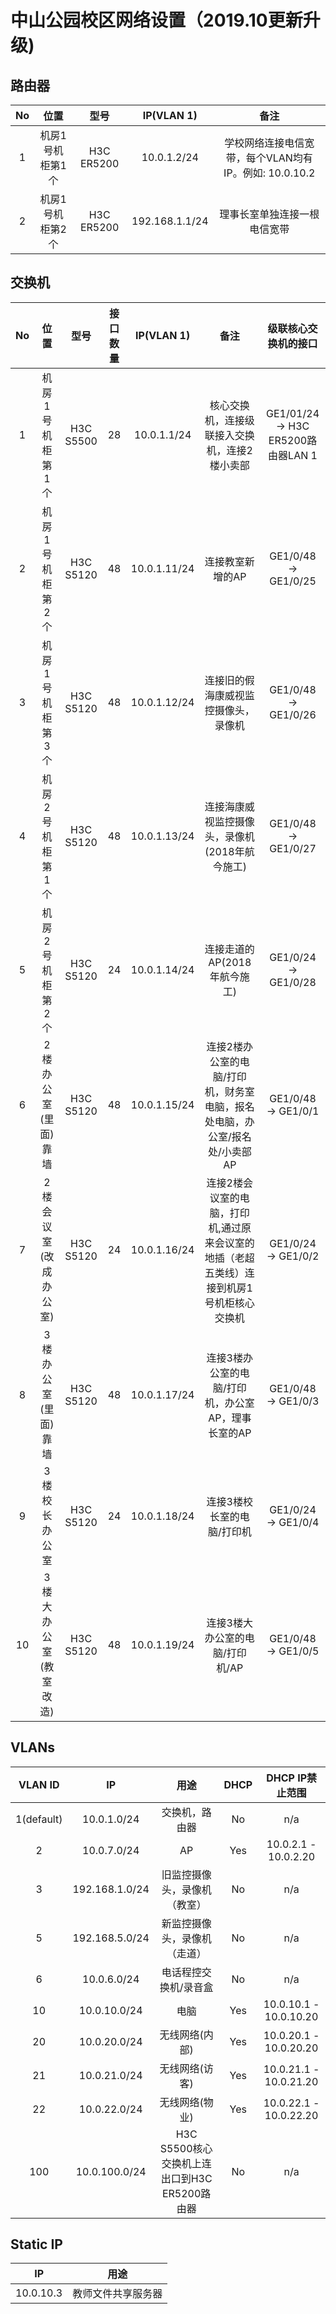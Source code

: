 # 中山公园校区网络设置（2019.10更新升级)

## 路由器

| No | 位置 | 型号 |  IP(VLAN 1) | 备注 | 
| :--: | :--: | :--: | :--: | :--: |
| 1 | 机房1号机柜第1个 | H3C ER5200 | 10.0.1.2/24 | 学校网络连接电信宽带，每个VLAN均有IP。例如: 10.0.10.2 |
| 2 | 机房1号机柜第2个 | H3C ER5200 | 192.168.1.1/24 | 理事长室单独连接一根电信宽带 |

## 交换机

| No | 位置 | 型号 | 接口数量 |  IP(VLAN 1) | 备注 | 级联核心交换机的接口 | 
| :--: | :--: | :--: | :--: | :--: | :--: | :--: |
| 1 | 机房1号机柜第1个 | H3C S5500 | 28 | 10.0.1.1/24 | 核心交换机，连接级联接入交换机，连接2楼小卖部 | GE1/01/24 -> H3C ER5200路由器LAN 1 |
| 2 | 机房1号机柜第2个 | H3C S5120 | 48 | 10.0.1.11/24 | 连接教室新增的AP | GE1/0/48 -> GE1/0/25 |
| 3 | 机房1号机柜第3个 | H3C S5120 | 48 | 10.0.1.12/24 | 连接旧的假海康威视监控摄像头，录像机 | GE1/0/48 -> GE1/0/26 |
| 4 | 机房2号机柜第1个 | H3C S5120 | 48 | 10.0.1.13/24 | 连接海康威视监控摄像头，录像机(2018年航今施工) | GE1/0/48 -> GE1/0/27 |
| 5 | 机房2号机柜第2个 | H3C S5120 | 24 | 10.0.1.14/24 | 连接走道的AP(2018年航今施工) | GE1/0/24 -> GE1/0/28 |
| 6 | 2楼办公室(里面)靠墙 | H3C S5120 | 48 | 10.0.1.15/24 | 连接2楼办公室的电脑/打印机，财务室电脑，报名处电脑，办公室/报名处/小卖部AP | GE1/0/48 -> GE1/0/1 |
| 7 | 2楼会议室(改成办公室) | H3C S5120 | 24 | 10.0.1.16/24 | 连接2楼会议室的电脑，打印机,通过原来会议室的地插（老超五类线）连接到机房1号机柜核心交换机 | GE1/0/24 -> GE1/0/2 |
| 8 | 3楼办公室(里面)靠墙 | H3C S5120 | 48 | 10.0.1.17/24 | 连接3楼办公室的电脑/打印机，办公室AP，理事长室的AP | GE1/0/48 -> GE1/0/3 |
| 9 | 3楼校长办公室 | H3C S5120 | 24 | 10.0.1.18/24 | 连接3楼校长室的电脑/打印机 | GE1/0/24 -> GE1/0/4 |
| 10 | 3楼大办公室(教室改造) | H3C S5120 | 48 | 10.0.1.19/24 | 连接3楼大办公室的电脑/打印机/AP | GE1/0/48 -> GE1/0/5 |

## VLANs
| VLAN ID | IP |  用途 | DHCP | DHCP IP禁止范围 |
| :--: | :--: | :--: | :--: | :--: |
| 1(default) | 10.0.1.0/24 | 交换机，路由器 | No | n/a |
| 2 | 10.0.7.0/24 | AP | Yes | 10.0.2.1 - 10.0.2.20 |
| 3 | 192.168.1.0/24 | 旧监控摄像头，录像机（教室） | No | n/a |
| 5 | 192.168.5.0/24 | 新监控摄像头，录像机（走道） | No | n/a |
| 6 | 10.0.6.0/24 | 电话程控交换机/录音盒 | No | n/a |
| 10 | 10.0.10.0/24 | 电脑 | Yes | 10.0.10.1 - 10.0.10.20 |
| 20 | 10.0.20.0/24 | 无线网络(内部) | Yes | 10.0.20.1 - 10.0.20.20 |
| 21 | 10.0.21.0/24 | 无线网络(访客) | Yes | 10.0.21.1 - 10.0.21.20 |
| 22 | 10.0.22.0/24 | 无线网络(物业) | Yes | 10.0.22.1 - 10.0.22.20 |
| 100 | 10.0.100.0/24 | H3C S5500核心交换机上连出口到H3C ER5200路由器 | No| n/a |

## Static IP

| IP | 用途 |
| :--: | :--: |
| 10.0.10.3 | 教师文件共享服务器 |
